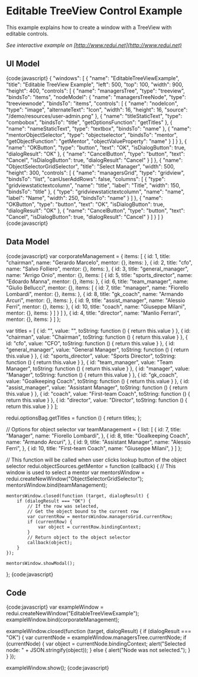 # Editable TreeView Control Example

This example explains how to create a window with a TreeView with editable controls.

_See interactive example on [http://www.redui.net](http://www.redui.net)_

## UI Model

{code:javascript}
{
    "windows": [
        {
            "name": "EditableTreeViewExample",
            "title": "Editable TreeView Example",
            "left": 500,
            "top": 100,
            "width": 900,
            "height": 400,
            "controls": [
                {
                    "name": "managersTree",
                    "type": "treeview",
                    "bindsTo": "items",
                    "nodeModel": {
                        "name": "managersTreeNode",
                        "type": "treeviewnode",
                        "bindsTo": "items",
                        "controls": [
                            {
                                "name": "nodeIcon",
                                "type": "image",
                                "alternateText": "Icon",
                                "width": 16,
                                "height": 16,
                                "source": "/demo/resources/user-admin.png"
                            },
                            {
                                "name": "titleStaticText",
                                "type": "combobox",
                                "bindsTo": "title",
                                "getOptionsFunction": "getTitles"
                            },
                            {
                                "name": "nameStaticText",
                                "type": "textbox",
                                "bindsTo": "name"
                            },
                            {
                                "name": "mentorObjectSelector",
                                "type": "objectselector",
                                "bindsTo": "mentor",
                                "getObjectFunction": "getMentor",
                                "objectValueProperty": "name"
                            }
                        ]
                    }
                },
                {
                    "name": "OKButton",
                    "type": "button",
                    "text": "OK",
                    "isDialogButton": true,
                    "dialogResult": "OK"
                },
                {
                    "name": "CancelButton",
                    "type": "button",
                    "text": "Cancel",
                    "isDialogButton": true,
                    "dialogResult": "Cancel"
                }
            ]
        },
        {
            "name": "ObjectSelectorGridSelector",
            "title": "Select Manager",
            "width": 500,
            "height": 300,
            "controls": [
                {
                    "name": "managersGrid",
                    "type": "gridview",
                    "bindsTo": "list",
                    "canUserAddRows": false,
                    "columns": [
                        {
                            "type": "gridviewstatictextcolumn",
                            "name": "title",
                            "label": "Title",
                            "width": 150,
                            "bindsTo": "title"
                        },
                        {
                            "type": "gridviewstatictextcolumn",
                            "name": "name",
                            "label": "Name",
                            "width": 250,
                            "bindsTo": "name"
                        }
                    ]
                },
                {
                    "name": "OKButton",
                    "type": "button",
                    "text": "OK",
                    "isDialogButton": true,
                    "dialogResult": "OK"
                },
                {
                    "name": "CancelButton",
                    "type": "button",
                    "text": "Cancel",
                    "isDialogButton": true,
                    "dialogResult": "Cancel"
                }
            ]
        }
    ]
}
{code:javascript}

## Data Model

{code:javascript}
var corporateManagement = {
	items: [
		{
			id: 1,
			title: "chairman",
			name: "Gerardo Marcelo",
			mentor: {},
			items: []()
		},
		{
			id: 2,
			title: "cfo",
			name: "Salvo Folliero",
			mentor: {},
			items: []()
		},
		{
			id: 3,
			title: "general_manager",
			name: "Arrigo Onio",
			mentor: {},
			items: [
				{
					id: 5,
					title: "sports_director",
					name: "Edoardo Manna",
					mentor: {},
					items: []()
				},
				{
					id: 6,
					title: "team_manager",
					name: "Giulio Bellucci",
					mentor: {},
					items: [
						{
							id: 7,
							title: "manager",
							name: "Fiorello Lombardi",
							mentor: {},
							items: []()
						},
						{
							id: 8,
							title: "gk_coach",
							name: "Armando Arcuri",
							mentor: {},
							items: []()
						},
						{
							id: 9,
							title: "assist_manager",
							name: "Alessio Ferri",
							mentor: {},
							items: []()
						},
						{
							id: 10,
							title: "coach",
							name: "Giuseppe Milani",
							mentor: {},
							items: []()
						}
					]
				}
			]
		},
		{
			id: 4,
			title: "director",
			name: "Manlio Ferrari",
			mentor: {},
			items: []()
		}
	]
};

var titles = [
	{ id: "", value: "", toString: function () { return this.value } },
	{ id: "chairman", value: "Chairman", toString: function () { return this.value } },
	{ id: "cfo", value: "CFO", toString: function () { return this.value } },
	{ id: "general_manager", value: "General Manager", toString: function () { return this.value } },
	{ id: "sports_director", value: "Sports Director", toString: function () { return this.value } },
	{ id: "team_manager", value: "Team Manager", toString: function () { return this.value } },
	{ id: "manager", value: "Manager", toString: function () { return this.value } },
	{ id: "gk_coach", value: "Goalkeeping Coach", toString: function () { return this.value } },
	{ id: "assist_manager", value: "Assistant Manager", toString: function () { return this.value } },
	{ id: "coach", value: "First-team Coach", toString: function () { return this.value } },
	{ id: "director", value: "Director", toString: function () { return this.value } }
];

redui.optionsBag.getTitles = function () {
	return titles;
};

// Options for object selector
var teamManagement = {
	list: [
		{
			id: 7,
			title: "Manager",
			name: "Fiorello Lombardi",
		},
		{
			id: 8,
			title: "Goalkeeping Coach",
			name: "Armando Arcuri",
		},
		{
			id: 9,
			title: "Assistant Manager",
			name: "Alessio Ferri",
		},
		{
			id: 10,
			title: "First-team Coach",
			name: "Giuseppe Milani",
		}
	]
};

// This function will be called when user clicks lookup button of the object selector
redui.objectSources.getMentor = function (callback) {
	// This window is used to select a mentor
	var mentorsWindow = redui.createNewWindow("ObjectSelectorGridSelector");
	mentorsWindow.bind(teamManagement);

	mentorsWindow.closed(function (target, dialogResult) {
		if (dialogResult === "OK") {
			// If the row was selected,
			// Get the object bound to the current row
			var currentRow = mentorsWindow.managersGrid.currentRow;
			if (currentRow) {
				var object = currentRow.bindingContext;
			}
			// Return object to the object selector
			callback(object);
		}
	});

	mentorsWindow.showModal();
};
{code:javascript}

## Code

{code:javascript}
var exampleWindow = redui.createNewWindow("EditableTreeViewExample");
exampleWindow.bind(corporateManagement);

exampleWindow.closed(function (target, dialogResult) {
	if (dialogResult === "OK") {
		var currentNode = exampleWindow.managersTree.currentNode;
		if (currentNode) {
			var object = currentNode.bindingContext;
			alert("Selected node: " + JSON.stringify(object));
		} else {
			alert("Node was not selected.");
		}
	}
});

exampleWindow.show();
{code:javascript}